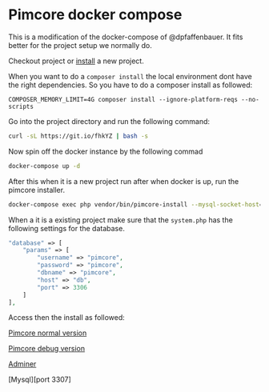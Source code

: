 # Pimcore docker compose

This is a modification of the docker-compose of @dpfaffenbauer. It fits better for the project setup we normally do.

Checkout project or [install](https://pimcore.com/docs/5.x/Development_Documentation/Getting_Started/Installation.html) a new project.

When you want to do a ``composer install`` the local environment dont have the right dependencies. So you have to do a composer install as followed:

```
COMPOSER_MEMORY_LIMIT=4G composer install --ignore-platform-reqs --no-scripts
```

Go into the project directory and run the following command:
```bash
curl -sL https://git.io/fhkYZ | bash -s
```
Now spin off the docker instance by the following commad
```bash
docker-compose up -d
```
After this when it is a new project run after when docker is up, run the pimcore installer.
```bash
docker-compose exec php vendor/bin/pimcore-install --mysql-socket-host=db
```
When a it is a existing project make sure that the ``system.php`` has the following settings for the database.
```php
"database" => [
    "params" => [
        "username" => "pimcore",
        "password" => "pimcore",
        "dbname" => "pimcore",
        "host" => "db",
        "port" => 3306
    ]
],
```
Access then the install as followed:

[Pimcore normal version](http://localhost:2000)

[Pimcore debug version](http://localhost:2006)

[Adminer](http://localhost:2002)

[Mysql][port 3307]
